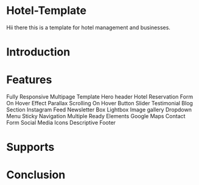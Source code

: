 # Hotel-Template
Hii there this is a template for hotel
management and businesses.
# Introduction


# Features
Fully Responsive
Multipage Template
Hero header
Hotel Reservation Form
On Hover Effect
Parallax Scrolling
On Hover Button
Slider Testimonial
Blog Section
Instagram Feed
Newsletter Box
Lightbox Image gallery
Dropdown Menu
Sticky Navigation
Multiple Ready Elements
Google Maps
Contact Form
Social Media Icons
Descriptive Footer


# Supports
# Conclusion
